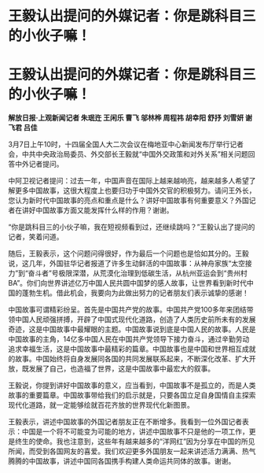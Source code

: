 # 王毅认出提问的外媒记者：你是跳科目三的小伙子嘛！

# 王毅认出提问的外媒记者：你是跳科目三的小伙子嘛！

**解放日报·上观新闻记者 朱珉迕 王闲乐 曹飞 邬林桦 周程祎 胡幸阳 舒抒 刘雪妍 谢飞君 吕佳**

3月7日上午10时，十四届全国人大二次会议在梅地亚中心新闻发布厅举行记者会，中共中央政治局委员、外交部长王毅就“中国外交政策和对外关系”相关问题回答中外记者提问。

中阿卫视记者提问：过去一年，中国声音在国际上越来越响亮，越来越多人希望了解更多中国故事，这很大程度上也要归功于中国外交官的积极努力。请问王外长，您认为新时代中国故事的亮点和重点是什么？讲好中国故事有何重要意义？外国记者在讲好中国故事方面又能发挥什么样的作用？谢谢。

“你是跳科目三的小伙子嘛，我在短视频看到过，还继续跳吗？”王毅认出了提问的记者，笑着问道。

随后，王毅表示，这个问题问得很好，作为最后一个问题也是恰如其分的。王毅说，这几年，外国驻华记者报道了许多生动鲜活的中国故事：从神舟家族“太空接力”到“奋斗者”号极限深潜，从荒漠化治理到低碳生活，从杭州亚运会到“贵州村BA”。你们向世界讲述亿万中国人民共圆中国梦的感人故事，让世界看到新时代中国的蓬勃生机。借此机会，我要向为此做出努力的记者朋友们表示诚挚的感谢！

中国故事可谓精彩纷呈。首先是中国共产党的故事。中国共产党100多年来团结带领中国人民顽强拼搏，开辟了中国式现代化道路，创造了人类历史前所未有的发展奇迹，这是中国故事中最耀眼的主题。中国故事说到底是中国人民的故事。人民是中国故事的主角，14亿多中国人民在中国共产党领导下接力奋斗，通过辛勤劳动追求幸福生活，这是中国故事中最精彩的篇章。中国故事也是中国和世界相互成就的故事。中国始终将自身发展同各国的共同发展联系起来，不断深化改革、扩大开放，既发展了自己，也造福了世界，这是中国故事中最宏大的叙事。

王毅说，你提到讲好中国故事的意义，应当看到，中国故事不是孤立的，而是人类故事的重要篇章。中国故事带给我们的启示就是，只要各国立足自身国情自主探索现代化道路，就一定能够绘就百花齐放的世界现代化新图景。

王毅表示，讲述中国故事的外国记者朋友正在不断增多。我看到一位外国记者表示：中国是一个将不可能变为可能的地方，讲述中国故事不只是他的一项工作，更是终生的使命。我也注意到，这些年有越来越多的“洋网红”因为分享在中国的所见所闻，而受到各国网友的喜爱。我们欢迎更多外国朋友一起来讲述活力满满、热气腾腾的中国故事，讲述中国同各国携手构建人类命运共同体的故事。谢谢。

